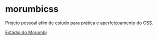 # morumbicss
Projeto pessoal afim de estudo para prática e aperfeiçoamento do CSS. 

<a href = "https://morumbicss.vercel.app">Estádio do Morumbi<a>
